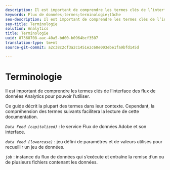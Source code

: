 ```yaml
---
description: Il est important de comprendre les termes clés de l’interface des flux de données Analytics pour pouvoir l’utiliser.
keywords: Flux de données;termes;terminologie;tâche
seo-description: Il est important de comprendre les termes clés de l’interface des flux de données Analytics pour pouvoir l’utiliser.
seo-title: Terminologie
solution: Analytics
title: Terminologie
uuid: 87368708-aac-40a5-bd00-b0964bcf3507
translation-type: tm+mt
source-git-commit: a2c38c2cf3a2c1451e2c60e003ebe1fa9bfd145d

---
```



# Terminologie

Il est important de comprendre les termes clés de l’interface des flux de données Analytics pour pouvoir l’utiliser.

Ce guide décrit la plupart des termes dans leur contexte. Cependant, la compréhension des termes suivants facilitera la lecture de cette documentation.

*`Data Feed (capitalized)`* : le service Flux de données Adobe et son interface.

*`data feed (lowercase)`* : jeu défini de paramètres et de valeurs utilisés pour recueillir un jeu de données.

*`job`* : instance du flux de données qui s’exécute et entraîne la remise d’un ou de plusieurs fichiers contenant les données.
